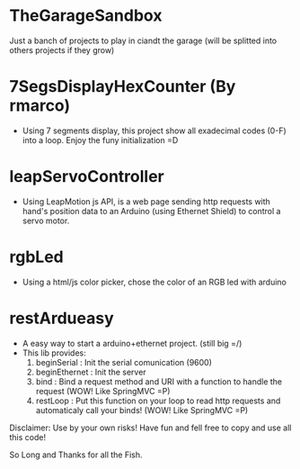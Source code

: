 TheGarageSandbox
================

Just a banch of projects to play in ciandt the garage (will be splitted into others projects if they grow)

 # 7SegsDisplayHexCounter (By rmarco)
 - Using 7 segments display, this project show all exadecimal codes (0-F) into a loop. Enjoy the funy initialization =D
 
 # leapServoController
 - Using LeapMotion js API, is a web page sending http requests with hand's position data to an Arduino (using Ethernet Shield) to control a servo motor.
 
 # rgbLed
 - Using a html/js color picker, chose the color of an RGB led with arduino
 
 # restArdueasy
 - A easy way to start a arduino+ethernet project. (still big =/)
 - This lib provides:
   1. beginSerial : Init the serial comunication (9600) 
   2. beginEthernet : Init the server
   3. bind : Bind a request method and URI with a function to handle the request (WOW! Like SpringMVC =P)
   4. restLoop : Put this function on your loop to read http requests and automaticaly call your binds! (WOW! Like SpringMVC =P)
 
 
Disclaimer: Use by your own risks! Have fun and fell free to copy and use all this code!
 
So Long and Thanks for all the Fish.